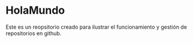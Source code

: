 # HolaMundo
Este es un reopsitorio creado para ilustrar el funcionamiento y gestión de repositorios en github.
